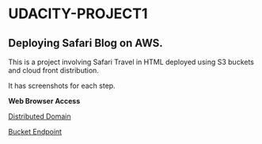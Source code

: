 # UDACITY-PROJECT1
## Deploying Safari Blog on AWS.


 This is a project involving Safari Travel in HTML deployed using S3 buckets and cloud front distribution.
 
 It has screenshots for each step.
 
 
 **Web Browser Access**
 
 [Distributed Domain](https://djderml2h6ayz.cloudfront.net")

 
 [Bucket Endpoint]( http://bucket666546987452.s3-website-us-east-1.amazonaws.com")
